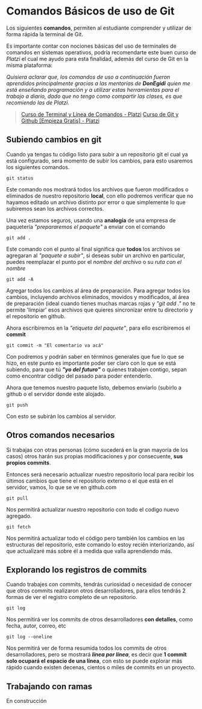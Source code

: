 # Comandos Básicos de uso de Git

Los siguientes **comandos**, permiten al estudiante comprender y utilizar de forma rápida la terminal de Git.

Es importante contar con nociones básicas del uso de terminales de comandos en sistemas operativos, podría recomendarte este buen curso de *Platzi* el cual me ayudo para esta finalidad, además del curso de Git en la misma plataforma:

*Quisiera aclarar que, los comandos de uso a continuación fueron aprendidos principalmente gracias a las mentorías de **DonEgidi** quien me está enseñando programación y a utilizar estas herramientas para el trabajo a diario, dado que no tengo como compartir las clases, es que recomiendo las de Platzi.*

> [Curso de Terminal y Línea de Comandos - Platzi](https://platzi.com/cursos/terminal/)
> [Curso de Git y Github [Empieza Gratis] - Platzi](https://platzi.com/cursos/git-github/)


## Subiendo cambios en git
Cuando ya tengas tu código listo para subir a un repositorio git el cual ya está configurado, será momento de subir los cambios, para esto usaremos los siguientes comandos.

    git status
Este comando nos mostrará todos los archivos que fueron modificados o eliminados de nuestro repositorio **local**, con ello podremos verificar que no hayamos editado un archivo distinto por error o que simplemente lo que subiremos sean los archivos correctos.

Una vez estamos seguros, usando una **analogía** de una empresa de paquetería *"prepararemos el paquete"* a enviar con el comando

    git add .
Este comando con el punto al final significa que **todos** los archivos se agregaran al *"paquete a subir"*, si deseas subir un archivo en particular, puedes reemplazar el punto por el *nombre del archivo* o su *ruta con el nombre*

    git add -A
Agregar todos los cambios al área de preparación. Para agregar todos los cambios, incluyendo archivos eliminados, movidos y modificados, al área de preparación (ideal cuando tienes muchas marcas rojas y *"git add ."* no te permite 'limpiar' esos archivos que quieres sincronizar entre tu directorio y el repositorio en github.

Ahora escribiremos en la *"etiqueta del paquete"*, para ello escribiremos el **commit**

    git commit -m "El comentario va acá"

 Con podremos y podrán saber en términos generales que fue lo que se hizo, en este punto es importante poder ser claro con lo que se está subiendo, para que tú ***"yo del futuro"*** o quienes trabajen contigo, sepan como encontrar código del pasado para poder entenderlo.
 
Ahora que tenemos nuestro paquete listo, debemos enviarlo (subirlo a github o el servidor donde este alojado.

    git push
Con esto se subirán los cambios al servidor.

## Otros comandos necesarios
Si trabajas con otras personas (cómo sucederá en la gran mayoría de los casos) otros harán sus propias modificaciones y por consecuente, **sus propios commits**.

Entonces será necesario actualizar nuestro repositorio local para recibir los últimos cambios que tiene el repositorio externo o el que está en el servidor, vamos, lo que se ve en github.com

    git pull
Nos permitirá actualizar nuestro repositorio con todo el codigo nuevo agregado.

    git fetch
Nos permitirá actualizar todo el código pero también los cambios en las estructuras del repositorio, este comando lo estoy recién interiorizando, así que actualizaré más sobre él a medida que valla aprendiendo más.


## Explorando los registros de commits
Cuando trabajes con commits, tendrás curiosidad o necesidad de conocer que otros commits realizaron otros desarrolladores, para ellos tendrás 2 formas de ver el registro completo de un repositorio.

    git log
Nos permitirá ver los commits de otros desarrolladores **con detalles**, como fecha, autor, correo, etc

    git log --oneline
Nos permitirá ver de forma resumida todos los commits de otros desarrolladores, pero se mostrará ***línea por línea***, es decir que **1 commit solo ocupará el espacio de una línea**, con esto se puede explorar más rápido cuando existen decenas, cientos o miles de commits en un proyecto.

## Trabajando con ramas
En construcción
